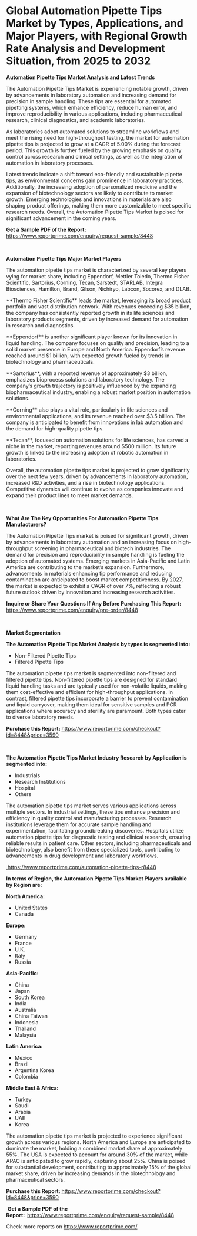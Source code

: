 <p><h1>Global Automation Pipette Tips Market by Types, Applications, and Major Players, with Regional Growth Rate Analysis and Development Situation, from 2025 to 2032</h1></p><p><strong>Automation Pipette Tips Market Analysis and Latest Trends</strong></p>
<p><p>The Automation Pipette Tips Market is experiencing notable growth, driven by advancements in laboratory automation and increasing demand for precision in sample handling. These tips are essential for automated pipetting systems, which enhance efficiency, reduce human error, and improve reproducibility in various applications, including pharmaceutical research, clinical diagnostics, and academic laboratories.</p><p>As laboratories adopt automated solutions to streamline workflows and meet the rising need for high-throughput testing, the market for automation pipette tips is projected to grow at a CAGR of 5.00% during the forecast period. This growth is further fueled by the growing emphasis on quality control across research and clinical settings, as well as the integration of automation in laboratory processes.</p><p>Latest trends indicate a shift toward eco-friendly and sustainable pipette tips, as environmental concerns gain prominence in laboratory practices. Additionally, the increasing adoption of personalized medicine and the expansion of biotechnology sectors are likely to contribute to market growth. Emerging technologies and innovations in materials are also shaping product offerings, making them more customizable to meet specific research needs. Overall, the Automation Pipette Tips Market is poised for significant advancement in the coming years.</p></p>
<p><strong>Get a Sample PDF of the Report:&nbsp;</strong> <a href="https://www.reportprime.com/enquiry/request-sample/8448?utm_campaign=3289&utm_medium=2&utm_source=Github&utm_content=ia&utm_term=19032025&utm_id=automation-pipette-tips">https://www.reportprime.com/enquiry/request-sample/8448</a></p>
<p>&nbsp;</p>
<p><strong>Automation Pipette Tips Major Market Players</strong></p>
<p><p>The automation pipette tips market is characterized by several key players vying for market share, including Eppendorf, Mettler Toledo, Thermo Fisher Scientific, Sartorius, Corning, Tecan, Sarstedt, STARLAB, Integra Biosciences, Hamilton, Brand, Gilson, Nichiryo, Labcon, Socorex, and DLAB. </p><p>**Thermo Fisher Scientific** leads the market, leveraging its broad product portfolio and vast distribution network. With revenues exceeding $35 billion, the company has consistently reported growth in its life sciences and laboratory products segments, driven by increased demand for automation in research and diagnostics.</p><p>**Eppendorf** is another significant player known for its innovation in liquid handling. The company focuses on quality and precision, leading to a solid market presence in Europe and North America. Eppendorf’s revenue reached around $1 billion, with expected growth fueled by trends in biotechnology and pharmaceuticals.</p><p>**Sartorius**, with a reported revenue of approximately $3 billion, emphasizes bioprocess solutions and laboratory technology. The company’s growth trajectory is positively influenced by the expanding biopharmaceutical industry, enabling a robust market position in automation solutions.</p><p>**Corning** also plays a vital role, particularly in life sciences and environmental applications, and its revenue reached over $3.5 billion. The company is anticipated to benefit from innovations in lab automation and the demand for high-quality pipette tips.</p><p>**Tecan**, focused on automation solutions for life sciences, has carved a niche in the market, reporting revenues around $500 million. Its future growth is linked to the increasing adoption of robotic automation in laboratories.</p><p>Overall, the automation pipette tips market is projected to grow significantly over the next few years, driven by advancements in laboratory automation, increased R&D activities, and a rise in biotechnology applications. Competitive dynamics will continue to evolve as companies innovate and expand their product lines to meet market demands.</p></p>
<p>&nbsp;</p>
<p><strong>What Are The Key Opportunities For Automation Pipette Tips Manufacturers?</strong></p>
<p><p>The Automation Pipette Tips market is poised for significant growth, driven by advancements in laboratory automation and an increasing focus on high-throughput screening in pharmaceutical and biotech industries. The demand for precision and reproducibility in sample handling is fueling the adoption of automated systems. Emerging markets in Asia-Pacific and Latin America are contributing to the market’s expansion. Furthermore, advancements in materials enhancing tip performance and reducing contamination are anticipated to boost market competitiveness. By 2027, the market is expected to exhibit a CAGR of over 7%, reflecting a robust future outlook driven by innovation and increasing research activities.</p></p>
<p><strong>Inquire or Share Your Questions If Any Before Purchasing This Report:</strong> <a href="https://www.reportprime.com/enquiry/pre-order/8448?utm_campaign=3289&utm_medium=2&utm_source=Github&utm_content=ia&utm_term=19032025&utm_id=automation-pipette-tips">https://www.reportprime.com/enquiry/pre-order/8448</a></p>
<p>&nbsp;</p>
<p><strong>Market Segmentation</strong></p>
<p><strong>The Automation Pipette Tips Market Analysis by types is segmented into:</strong></p>
<p><ul><li>Non-Filtered Pipette Tips</li><li>Filtered Pipette Tips</li></ul></p>
<p><p>The automation pipette tips market is segmented into non-filtered and filtered pipette tips. Non-filtered pipette tips are designed for standard liquid handling tasks and are typically used for non-volatile liquids, making them cost-effective and efficient for high-throughput applications. In contrast, filtered pipette tips incorporate a barrier to prevent contamination and liquid carryover, making them ideal for sensitive samples and PCR applications where accuracy and sterility are paramount. Both types cater to diverse laboratory needs.</p></p>
<p><strong>Purchase this Report:&nbsp;</strong><a href="https://www.reportprime.com/checkout?id=8448&price=3590&utm_campaign=3289&utm_medium=2&utm_source=Github&utm_content=ia&utm_term=19032025&utm_id=automation-pipette-tips">https://www.reportprime.com/checkout?id=8448&price=3590</a></p>
<p>&nbsp;</p>
<p><strong>The Automation Pipette Tips Market Industry Research by Application is segmented into:</strong></p>
<p><ul><li>Industrials</li><li>Research Institutions</li><li>Hospital</li><li>Others</li></ul></p>
<p><p>The automation pipette tips market serves various applications across multiple sectors. In industrial settings, these tips enhance precision and efficiency in quality control and manufacturing processes. Research institutions leverage them for accurate sample handling and experimentation, facilitating groundbreaking discoveries. Hospitals utilize automation pipette tips for diagnostic testing and clinical research, ensuring reliable results in patient care. Other sectors, including pharmaceuticals and biotechnology, also benefit from these specialized tools, contributing to advancements in drug development and laboratory workflows.</p></p>
<p><a href="https://www.reportprime.com/automation-pipette-tips-r8448?utm_campaign=3289&utm_medium=2&utm_source=Github&utm_content=ia&utm_term=19032025&utm_id=automation-pipette-tips">&nbsp;https://www.reportprime.com/automation-pipette-tips-r8448</a></p>
<p><strong>In terms of Region, the Automation Pipette Tips Market Players available by Region are:</strong></p>
<p>
    <p> <strong> North America: </strong>
        <ul>
            <li>United States</li>
            <li>Canada</li>
        </ul>
        </p> 
    <p> <strong> Europe: </strong>
        <ul>
            <li>Germany</li>
            <li>France</li>
            <li>U.K.</li>
            <li>Italy</li>
            <li>Russia</li>
        </ul>
        </p> 
    <p> <strong> Asia-Pacific: </strong>
        <ul>
            <li>China</li>
            <li>Japan</li>
            <li>South Korea</li>
            <li>India</li>
            <li>Australia</li>
            <li>China Taiwan</li>
            <li>Indonesia</li>
            <li>Thailand</li>
            <li>Malaysia</li>
        </ul>
        </p> 
    <p> <strong> Latin America: </strong>
        <ul>
            <li>Mexico</li>
            <li>Brazil</li>
            <li>Argentina Korea</li>
            <li>Colombia</li>
        </ul>
        </p> 
    <p> <strong> Middle East & Africa: </strong>
        <ul>
            <li>Turkey</li>
            <li>Saudi</li>
            <li>Arabia</li>
            <li>UAE</li>
            <li>Korea</li>
        </ul>
    </p>
    </p>
<p><p>The automation pipette tips market is projected to experience significant growth across various regions. North America and Europe are anticipated to dominate the market, holding a combined market share of approximately 55%. The USA is expected to account for around 30% of the market, while APAC is anticipated to grow rapidly, capturing about 25%. China is poised for substantial development, contributing to approximately 15% of the global market share, driven by increasing demands in the biotechnology and pharmaceutical sectors.</p></p>
<p><strong>Purchase this Report: </strong><a href="https://www.reportprime.com/checkout?id=8448&price=3590&utm_campaign=3289&utm_medium=2&utm_source=Github&utm_content=ia&utm_term=19032025&utm_id=automation-pipette-tips">https://www.reportprime.com/checkout?id=8448&price=3590</a></p>
<p>&nbsp;<strong>Get a Sample PDF of the Report:&nbsp;&nbsp;</strong><a href="https://www.reportprime.com/enquiry/request-sample/8448?utm_campaign=3289&utm_medium=2&utm_source=Github&utm_content=ia&utm_term=19032025&utm_id=automation-pipette-tips">https://www.reportprime.com/enquiry/request-sample/8448</a></p>
<p><strong></strong></p>
<p>Check more reports on <a href="https://www.reportprime.com/?utm_campaign=3289&utm_medium=2&utm_source=Github&utm_content=ia&utm_term=19032025&utm_id=automation-pipette-tips">https://www.reportprime.com/</a></p>